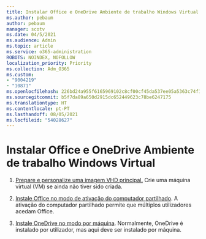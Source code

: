 ```yaml
---
title: Instalar Office e OneDrive Ambiente de trabalho Windows Virtual
ms.author: pebaum
author: pebaum
manager: scotv
ms.date: 04/5/2021
ms.audience: Admin
ms.topic: article
ms.service: o365-administration
ROBOTS: NOINDEX, NOFOLLOW
localization_priority: Priority
ms.collection: Adm_O365
ms.custom:
- "9004219"
- "10871"
ms.openlocfilehash: 226bd24a955f6165969102c8cf00cf45da537ee05a5363c74f1dfd055d922e1d
ms.sourcegitcommit: b5f7da89a650d2915dc652449623c78be6247175
ms.translationtype: HT
ms.contentlocale: pt-PT
ms.lasthandoff: 08/05/2021
ms.locfileid: "54028627"
---
```

# <a name="install-office-and-onedrive-on-windows-virtual-desktop"></a>Instalar Office e OneDrive Ambiente de trabalho Windows Virtual

1. [Prepare e personalize uma imagem VHD principal.](https://docs.microsoft.com/azure/virtual-desktop/set-up-customize-master-image) Crie uma máquina virtual (VM) se ainda não tiver sido criada.

1. [Instale Office no modo de ativação do computador partilhado](https://docs.microsoft.com/azure/virtual-desktop/install-office-on-wvd-master-image#install-office-in-shared-computer-activation-mode). A ativação do computador partilhado permite que múltiplos utilizadores acedam Office.

1. [Instale OneDrive no modo por máquina](https://docs.microsoft.com/azure/virtual-desktop/install-office-on-wvd-master-image#install-onedrive-in-per-machine-mode). Normalmente, OneDrive é instalado por utilizador, mas aqui deve ser instalado por máquina.